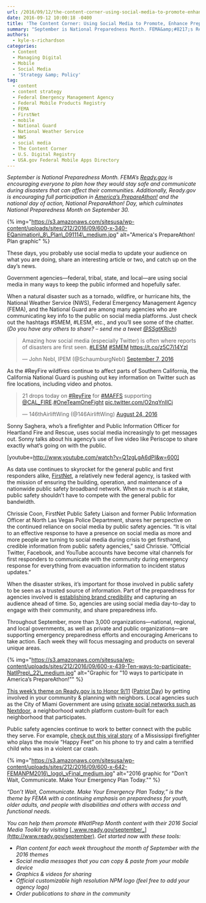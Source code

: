 ```yaml
---
url: /2016/09/12/the-content-corner-using-social-media-to-promote-enhance-preparedness-for-the-public-we-serve/
date: 2016-09-12 10:00:18 -0400
title: 'The Content Corner: Using Social Media to Promote, Enhance Preparedness for the Public We Serve'
summary: "September is National Preparedness Month. FEMA&amp;#8217;s Ready.gov is encouraging everyone to plan how they would stay safe and communicate during disasters that can affect their communities. Additionally, Ready.gov is encouraging full participation in America&rsquo;s PrepareAthon! and the national day of action, National PrepareAthon! Day, which culminates National Preparedness Month on September 30. {% img=&quot;https://s3.amazonaws.com/sitesusa/wp-content/uploads/sites/212/2016/09/600-x-340-EQanimation_8_Plan_091114_medium.jpg&quot; alt=&quot;America's"
authors:
  - kyle-s-richardson
categories:
  - Content
  - Managing Digital
  - Mobile
  - Social Media
  - 'Strategy &amp; Policy'
tag:
  - content
  - content strategy
  - Federal Emergency Management Agency
  - Federal Mobile Products Registry
  - FEMA
  - FirstNet
  - mobile
  - National Guard
  - National Weather Service
  - NWS
  - social media
  - The Content Corner
  - U.S. Digital Registry
  - USA.gov Federal Mobile Apps Directory
---
```


_September is National Preparedness Month. FEMA&#8217;s [Ready.gov](https://www.ready.gov/) is encouraging everyone to plan how they would stay safe and communicate during disasters that can affect their communities. Additionally, Ready.gov is encouraging full participation in [America’s PrepareAthon!](https://community.fema.gov/) and the national day of action, National PrepareAthon! Day, which culminates National Preparedness Month on September 30._

{% img="https://s3.amazonaws.com/sitesusa/wp-content/uploads/sites/212/2016/09/600-x-340-EQanimation\_8\_Plan\_091114\_medium.jpg" alt="America's PrepareAthon! Plan graphic" %}

These days, you probably use social media to update your audience on what you are doing, share an interesting article or two, and catch up on the day&#8217;s news.

Government agencies—federal, tribal, state, and local—are using social media in many ways to keep the public informed and hopefully safer.

When a natural disaster such as a tornado, wildfire, or hurricane hits, the National Weather Service (NWS), Federal Emergency Management Agency (FEMA), and the National Guard are among many agencies who are communicating key info to the public on social media platforms. Just check out the hashtags #SMEM, #LESM, etc., and you’ll see some of the chatter. (_Do you have any others to share? – send me a tweet [@SSgtKRich](https://twitter.com/SSgtKRich)_)

<blockquote class="twitter-tweet" data-width="500">
  <p lang="en" dir="ltr">
    Amazing how social media (especially Twitter) is often where reports of disasters are first seen. <a href="https://twitter.com/hashtag/LESM?src=hash">#LESM</a> <a href="https://twitter.com/hashtag/SMEM?src=hash">#SMEM</a> <a href="https://t.co/z5C7i14YzI">https://t.co/z5C7i14YzI</a>
  </p>
  
  <p>
    &mdash; John Nebl, IPEM (@SchaumburgNebl) <a href="https://twitter.com/SchaumburgNebl/status/773627409509777408">September 7, 2016</a>
  </p>
</blockquote>



As the #ReyFire wildfires continue to affect parts of Southern California, the California National Guard is pushing out key information on Twitter such as fire locations, including video and photos.

<blockquote class="twitter-tweet" data-width="500">
  <p lang="en" dir="ltr">
    21 drops today on <a href="https://twitter.com/hashtag/ReyFire?src=hash">#ReyFire</a> for <a href="https://twitter.com/hashtag/MAFFS?src=hash">#MAFFS</a> supporting <a href="https://twitter.com/CAL_FIRE">@CAL_FIRE</a>.<a href="https://twitter.com/hashtag/OneTeamOneFight?src=hash">#OneTeamOneFight</a> <a href="https://t.co/O2nqYnIICi">pic.twitter.com/O2nqYnIICi</a>
  </p>
  
  <p>
    &mdash; 146thAirliftWing (@146AirliftWing) <a href="https://twitter.com/146AirliftWing/status/768290839390851078">August 24, 2016</a>
  </p>
</blockquote>



Sonny Saghera, who&#8217;s a firefighter and Public Information Officer for Heartland Fire and Rescue, uses social media increasingly to get messages out. Sonny talks about his agency’s use of live video like Periscope to share exactly what&#8217;s going on with the public.

[youtube=http://www.youtube.com/watch?v=Q1zgLgA6dPI&w=600]
  
As data use continues to skyrocket for the general public and first responders alike, [FirstNet](http://www.firstnet.gov/), a relatively new federal agency, is tasked with the mission of ensuring the building, operation, and maintenance of a nationwide public safety broadband network. When so much is at stake, public safety shouldn&#8217;t have to compete with the general public for bandwidth.

Chrissie Coon, FirstNet Public Safety Liaison and former Public Information Officer at North Las Vegas Police Department, shares her perspective on the continued reliance on social media by public safety agencies. “It is vital to an effective response to have a presence on social media as more and more people are turning to social media during crisis to get firsthand, credible information from public safety agencies,” said Chrissie. “Official Twitter, Facebook, and YouTube accounts have become vital channels for first responders to communicate with the community during emergency response for everything from evacuation information to incident status updates.”

When the disaster strikes, it&#8217;s important for those involved in public safety to be seen as a trusted source of information. Part of the preparedness for agencies involved is [establishing brand credibility](https://www.WHATEVER/2016/02/03/new-u-s-digital-registry-authenticates-official-public-service-accounts/) and capturing an audience ahead of time. So, agencies are using social media day-to-day to engage with their community, and share preparedness info.

Throughout September, more than 3,000 organizations—national, regional, and local governments, as well as private and public organizations—are supporting emergency preparedness efforts and encouraging Americans to take action. Each week they will focus messaging and products on several unique areas.

{% img="https://s3.amazonaws.com/sitesusa/wp-content/uploads/sites/212/2016/09/600-x-439-Ten-ways-to-participate-NatlPrep\_22\_medium.jpg" alt="Graphic for "10 ways to participate in America’s PrepareAthon!"" %}

[This week’s theme on Ready.gov is to Honor 9/11](https://www.ready.gov/september) ([Patriot Day](https://en.wikipedia.org/wiki/Patriot_Day)) by getting involved in your community & planning with neighbors. Local agencies such as the City of Miami Government are using [private social networks such as Nextdoor](https://www.facebook.com/CityOfMiamiGov/videos/1050149401720256/), a neighborhood watch platform custom-built for each neighborhood that participates.

Public safety agencies continue to work to better connect with the public they serve. For example, [check out this viral story](http://abc3340.com/news/local/mississippi-firefighter-plays-happy-feet-song-to-comfort-young-crash-victim) of a Mississippi firefighter who plays the movie “Happy Feet” on his phone to try and calm a terrified child who was in a violent car crash.

{% img="https://s3.amazonaws.com/sitesusa/wp-content/uploads/sites/212/2016/09/600-x-642-FEMANPM2016\_logo\_vFinal_medium.jpg" alt="2016 graphic for "Don’t Wait, Communicate. Make Your Emergency Plan Today."" %}

_“Don’t Wait, Communicate. Make Your Emergency Plan Today,” is the theme by FEMA with a continuing emphasis on preparedness for youth, older adults, and people with disabilities and others with access and functional needs._

_You can help them promote #NatlPrep Month content with their 2016 Social Media Toolkit by visiting_ [_www.ready.gov/september_](http://www.ready.gov/september). _Get started now with these tools:_ 

  * _Plan content for each week throughout the month of September with the 2016 themes_
  * _Social media messages that you can copy & paste from your mobile device_
  * _Graphics & videos for sharing_
  * _Official customizable high resolution NPM logo (feel free to add your agency logo)_
  * _Order publications to share in the community_